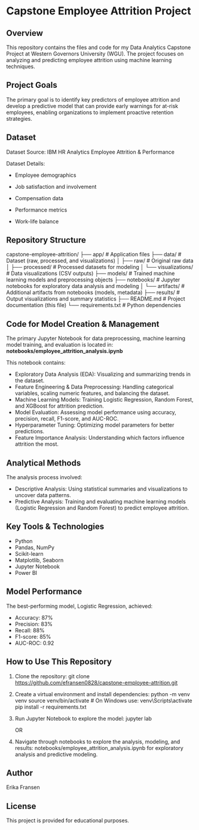 ﻿# Capstone Employee Attrition Project
## Overview

This repository contains the files and code for my Data Analytics Capstone Project at Western Governors University (WGU). The project focuses on analyzing and predicting employee attrition using machine learning techniques.

## Project Goals

The primary goal is to identify key predictors of employee attrition and develop a predictive model that can provide early warnings for at-risk employees, enabling organizations to implement proactive retention strategies.

## Dataset

Dataset Source: IBM HR Analytics Employee Attrition & Performance

Dataset Details:

- Employee demographics

- Job satisfaction and involvement

- Compensation data

- Performance metrics

- Work-life balance

## Repository Structure
capstone-employee-attrition/
├── app/                    # Application files
├── data/                   # Dataset (raw, processed, and visualizations)
│   ├── raw/                # Original raw data
│   ├── processed/          # Processed datasets for modeling
│   └── visualizations/     # Data visualizations (CSV outputs)
├── models/                 # Trained machine learning models and preprocessing objects
├── notebooks/              # Jupyter notebooks for exploratory data analysis and modeling
│   └── artifacts/          # Additional artifacts from notebooks (models, metadata)
├── results/                # Output visualizations and summary statistics
├── README.md               # Project documentation (this file)
└── requirements.txt        # Python dependencies

## Code for Model Creation & Management
The primary Jupyter Notebook for data preprocessing, machine learning model training, and evaluation is located in:
**notebooks/employee_attrition_analysis.ipynb**

This notebook contains:
- Exploratory Data Analysis (EDA): Visualizing and summarizing trends in the dataset.
- Feature Engineering & Data Preprocessing: Handling categorical variables, scaling numeric features, and balancing the dataset.
- Machine Learning Models: Training Logistic Regression, Random Forest, and XGBoost for attrition prediction.
- Model Evaluation: Assessing model performance using accuracy, precision, recall, F1-score, and AUC-ROC.
- Hyperparameter Tuning: Optimizing model parameters for better predictions.
- Feature Importance Analysis: Understanding which factors influence attrition the most.
  
## Analytical Methods

The analysis process involved:
- Descriptive Analysis: Using statistical summaries and visualizations to uncover data patterns.
- Predictive Analysis: Training and evaluating machine learning models (Logistic Regression and Random Forest) to predict employee attrition.

## Key Tools & Technologies

- Python
- Pandas, NumPy
- Scikit-learn
- Matplotlib, Seaborn
- Jupyter Notebook
- Power BI
  
## Model Performance
The best-performing model, Logistic Regression, achieved:
- Accuracy: 87%
- Precision: 83%
- Recall: 88%
- F1-score: 85%
- AUC-ROC: 0.92

## How to Use This Repository

1. Clone the repository:
   git clone https://github.com/efransen0828/capstone-employee-attrition.git
2. Create a virtual environment and install dependencies:
   python -m venv venv
   source venv/bin/activate  # On Windows use: venv\Scripts\activate
   pip install -r requirements.txt
3. Run Jupyter Notebook to explore the model:
   jupyter lab

   OR
   
4. Navigate through notebooks to explore the analysis, modeling, and results:
   notebooks/employee_attrition_analysis.ipynb for exploratory analysis and predictive modeling.

## Author
Erika Fransen

## License
This project is provided for educational purposes.
   
 
